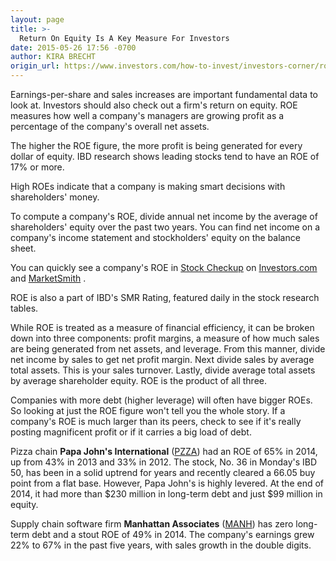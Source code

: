 ```yaml
---
layout: page
title: >-
  Return On Equity Is A Key Measure For Investors
date: 2015-05-26 17:56 -0700
author: KIRA BRECHT
origin_url: https://www.investors.com/how-to-invest/investors-corner/roe-measures-financial-efficiency
---
```





Earnings-per-share and sales increases are important fundamental data to look at. Investors should also check out a firm's return on equity. ROE measures how well a company's managers are growing profit as a percentage of the company's overall net assets.


The higher the ROE figure, the more profit is being generated for every dollar of equity. IBD research shows leading stocks tend to have an ROE of 17% or more.


High ROEs indicate that a company is making smart decisions with shareholders' money.


To compute a company's ROE, divide annual net income by the average of shareholders' equity over the past two years. You can find net income on a company's income statement and stockholders' equity on the balance sheet.


You can quickly see a company's ROE in [Stock Checkup](http://research.investors.com/stock-checkup/?nav=ResearchCheckup) on [Investors.com](https://www.investors.com/) and [MarketSmith](http://www.marketsmith.com/) .


ROE is also a part of IBD's SMR Rating, featured daily in the stock research tables.


While ROE is treated as a measure of financial efficiency, it can be broken down into three components: profit margins, a measure of how much sales are being generated from net assets, and leverage. From this manner, divide net income by sales to get net profit margin. Next divide sales by average total assets. This is your sales turnover. Lastly, divide average total assets by average shareholder equity. ROE is the product of all three.


Companies with more debt (higher leverage) will often have bigger ROEs. So looking at just the ROE figure won't tell you the whole story. If a company's ROE is much larger than its peers, check to see if it's really posting magnificent profit or if it carries a big load of debt.


Pizza chain **Papa John's International** ([PZZA](https://research.investors.com/quote.aspx?symbol=PZZA)) had an ROE of 65% in 2014, up from 43% in 2013 and 33% in 2012. The stock, No. 36 in Monday's IBD 50, has been in a solid uptrend for years and recently cleared a 66.05 buy point from a flat base. However, Papa John's is highly levered. At the end of 2014, it had more than \$230 million in long-term debt and just \$99 million in equity.


Supply chain software firm **Manhattan Associates** ([MANH](https://research.investors.com/quote.aspx?symbol=MANH)) has zero long-term debt and a stout ROE of 49% in 2014. The company's earnings grew 22% to 67% in the past five years, with sales growth in the double digits.




